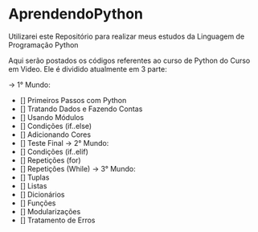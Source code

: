 # AprendendoPython
Utilizarei este Repositório para realizar meus estudos da Linguagem de Programação Python

Aqui serão postados os códigos referentes ao curso de Python do Curso em Video. Ele é dividido atualmente em 3 parte:

-> 1° Mundo:
  - [] Primeiros Passos com Python
  - [] Tratando Dados e Fazendo Contas
  - [] Usando Módulos
  - [] Condições (if..else)
  - [] Adicionando Cores
  - [] Teste Final
-> 2° Mundo:
  - [] Condições (if..elif)
  - [] Repetições (for)
  - [] Repetições (While)
-> 3° Mundo:
  - [] Tuplas
  - [] Listas
  - [] Dicionários
  - [] Funções
  - [] Modularizações
  - [] Tratamento de Erros
